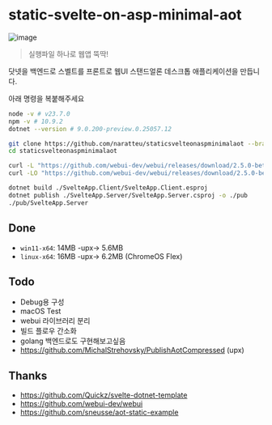 # static-svelte-on-asp-minimal-aot

![image](https://github.com/user-attachments/assets/5307e783-1eae-4bdc-928a-cc663c921aa5)
> 실행파일 하나로 웹앱 뚝딱!

닷넷을 백엔드로 스벨트를 프론트로 웹UI 스탠드얼론 데스크톱 애플리케이션을 만듭니다.

아래 명령을 복붙해주세요

```bash
node -v # v23.7.0
npm -v # 10.9.2
dotnet --version # 9.0.200-preview.0.25057.12

git clone https://github.com/naratteu/staticsvelteonaspminimalaot --branch webui
cd staticsvelteonaspminimalaot

curl -L "https://github.com/webui-dev/webui/releases/download/2.5.0-beta.2/webui-windows-msvc-x64.zip" | tar -x # 윈도우용 명령
curl -LO "https://github.com/webui-dev/webui/releases/download/2.5.0-beta.2/webui-linux-gcc-x64.zip" && unzip *.zip # wsl 명령

dotnet build ./SvelteApp.Client/SvelteApp.Client.esproj
dotnet publish ./SvelteApp.Server/SvelteApp.Server.csproj -o ./pub
./pub/SvelteApp.Server
```

## Done

- `win11-x64`: 14MB -upx-> 5.6MB
- `linux-x64`: 16MB -upx-> 6.2MB (ChromeOS Flex)

## Todo

- Debug용 구성
- macOS Test
- webui 라이브러리 분리
- 빌드 플로우 간소화
- golang 백엔드로도 구현해보고싶음
- https://github.com/MichalStrehovsky/PublishAotCompressed (upx)

## Thanks

- https://github.com/Quickz/svelte-dotnet-template
- https://github.com/webui-dev/webui
- https://github.com/sneusse/aot-static-example
